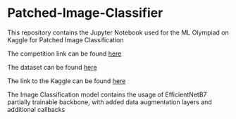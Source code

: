 # Patched-Image-Classifier

This repository contains the Jupyter Notebook used for the ML Olympiad on Kaggle for Patched Image Classification

The competition link can be found [here](https://www.kaggle.com/competitions/ml-olympiad-landscape-image-classification)

The dataset can be found [here](https://www.kaggle.com/competitions/ml-olympiad-landscape-image-classification/data)

The link to the Kaggle can be found [here](https://www.kaggle.com/code/madelf1337/transfer-unfrozen-layers-with-efficientnet)

The Image Classification model contains the usage of EfficientNetB7 partially trainable backbone, with added data augmentation layers and additional callbacks
